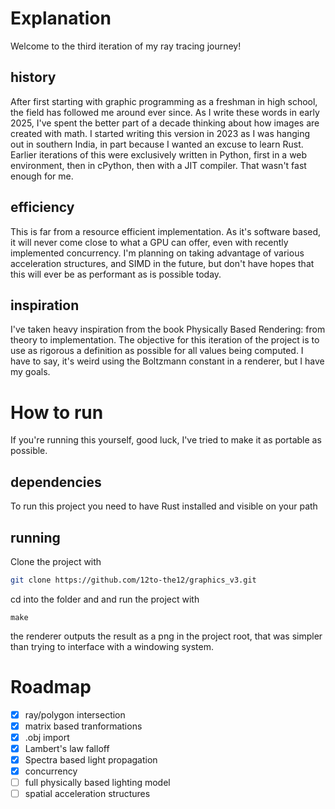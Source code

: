 # Explanation
Welcome to the third iteration of my ray tracing journey!

## history
After first starting with graphic programming as a freshman in high school, the field has followed me around ever since. As I write these words in early 2025, I've spent the better part of a decade thinking about how images are created with math.
I started writing this version in 2023 as I was hanging out in southern India, in part because I wanted an excuse to learn Rust. Earlier iterations of this were exclusively written in Python, first in a web environment, then in cPython, then with a JIT compiler. That wasn't fast enough for me.

## efficiency
This is far from a resource efficient implementation. As it's software based, it will never come close to what a GPU can offer, even with recently implemented concurrency. I'm planning on taking advantage of various acceleration structures, and SIMD in the future, but don't have hopes that this will ever be as performant as is possible today.

## inspiration
I've taken heavy inspiration from the book Physically Based Rendering: from theory to implementation. The objective for this iteration of the project is to use as rigorous a definition as possible for all values being computed. I have to say, it's weird using the Boltzmann constant in a renderer, but I have my goals.

# How to run
If you're running this yourself, good luck, I've tried to make it as portable as possible.

## dependencies
To run this project you need to have Rust installed and visible on your path

## running
Clone the project with
```bash
git clone https://github.com/12to-the12/graphics_v3.git
```

cd into the folder and and run the project with
```
make
```

the renderer outputs the result as a png in the project root, that was simpler than trying to interface with a windowing system.


# Roadmap
- [x] ray/polygon intersection
- [x] matrix based tranformations
- [x] .obj import
- [x] Lambert's law falloff
- [x] Spectra based light propagation
- [x] concurrency
- [ ] full physically based lighting model
- [ ] spatial acceleration structures